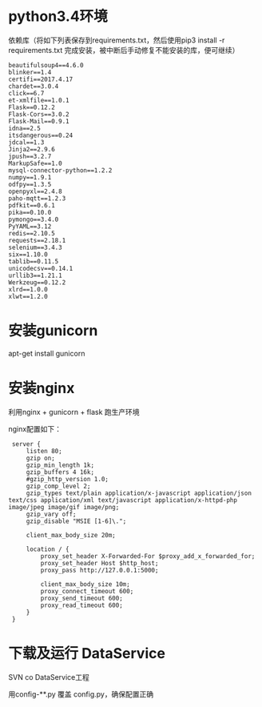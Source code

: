 # python3.4环境

依赖库（将如下列表保存到requirements.txt，然后使用pip3 install  -r requirements.txt 完成安装，被中断后手动修复不能安装的库，便可继续）

```
beautifulsoup4==4.6.0
blinker==1.4
certifi==2017.4.17
chardet==3.0.4
click==6.7
et-xmlfile==1.0.1
Flask==0.12.2
Flask-Cors==3.0.2
Flask-Mail==0.9.1
idna==2.5
itsdangerous==0.24
jdcal==1.3
Jinja2==2.9.6
jpush==3.2.7
MarkupSafe==1.0
mysql-connector-python==1.2.2
numpy==1.9.1
odfpy==1.3.5
openpyxl==2.4.8
paho-mqtt==1.2.3
pdfkit==0.6.1
pika==0.10.0
pymongo==3.4.0
PyYAML==3.12
redis==2.10.5
requests==2.18.1
selenium==3.4.3
six==1.10.0
tablib==0.11.5
unicodecsv==0.14.1
urllib3==1.21.1
Werkzeug==0.12.2
xlrd==1.0.0
xlwt==1.2.0
```

# 安装gunicorn

apt-get install gunicorn

# 安装nginx

利用nginx + gunicorn + flask 跑生产环境

nginx配置如下：

```
 server {
     listen 80;
     gzip on;
     gzip_min_length 1k;
     gzip_buffers 4 16k;
     #gzip_http_version 1.0;
     gzip_comp_level 2;
     gzip_types text/plain application/x-javascript application/json text/css application/xml text/javascript application/x-httpd-php image/jpeg image/gif image/png;
     gzip_vary off;
     gzip_disable "MSIE [1-6]\.";

     client_max_body_size 20m;

     location / {
         proxy_set_header X-Forwarded-For $proxy_add_x_forwarded_for;
         proxy_set_header Host $http_host;
         proxy_pass http://127.0.0.1:5000;

         client_max_body_size 10m;
         proxy_connect_timeout 600;
         proxy_send_timeout 600;
         proxy_read_timeout 600;
     }
 }
```

# 

# 下载及运行 DataService

SVN co DataService工程

用config-\*\*.py 覆盖 config.py，确保配置正确

